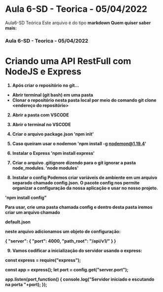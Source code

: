 # Aula 6-SD - Teorica - 05/04/2022
Aula6-SD Teórica
Este arquivo é do tipo <strong>markdown<strong>
Quem quiser saber mais:

### Aula 6-SD - Teorica - 05/04/2022

# Criando uma API RestFull com NodeJS e Express

1. Após criar o repositório no git...
- Abrir terminal (git bash) em uma pasta
- Clonar o repositório nesta pasta local por meio do comando
 git clone <endereço do repositório>

 2. Abrir a pasta com VSCODE

 3. Abrir o terminal no VSCODE

 4. Criar o arquivo **package.json**
 'npm init'

 5. Caso queiram usar o **nodemon**
 'npm install -g nodemon@1.19.4'

 6. Instalar o Express
 'npm install express'

 7. Criar o arquivo .gitignore dizendo para o git ignorar a pasta node_modules.
 'node modules'

 8. Instalar o config
 Podemos criar variáveis de ambiente em um arquivo separado chamado config.json. O pacote config nos permite organizar a configuração da nossa aplicação e usar no nosso projeto.

 'npm install config"

 Para usar, crie uma pasta chamada config e dentro desta pasta iremos criar um arquivo chamado

default.json

neste arquivo adicionamos um objeto de configuração:

{
    "server": {
        "port": 4000,
        "path_root": "/api/v1/"
    }
}

9. Vamos codificar a inicialização do servidor usando o express:

const express = require("express"); 

const app = express();
let port = config.get("server.port");

app.listen(port,function() {
    console.log("Servidor iniciado e escutando na porta "+port);
});
